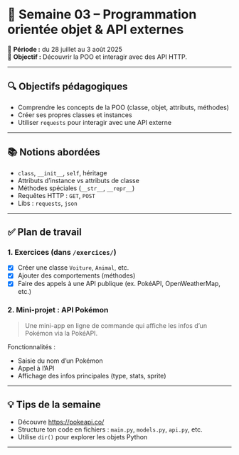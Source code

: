 # 🧱 Semaine 03 – Programmation orientée objet & API externes

📅 **Période :** du 28 juillet au 3 août 2025  
🎯 **Objectif :** Découvrir la POO et interagir avec des API HTTP.

---

## 🔍 Objectifs pédagogiques

- Comprendre les concepts de la POO (classe, objet, attributs, méthodes)
- Créer ses propres classes et instances
- Utiliser `requests` pour interagir avec une API externe

---

## 📚 Notions abordées

- `class`, `__init__`, `self`, héritage
- Attributs d’instance vs attributs de classe
- Méthodes spéciales (`__str__`, `__repr__`)
- Requêtes HTTP : `GET`, `POST`
- Libs : `requests`, `json`

---

## ✅ Plan de travail

### 1. Exercices (dans `/exercices/`)
- [X] Créer une classe `Voiture`, `Animal`, etc.
- [X] Ajouter des comportements (méthodes)
- [X] Faire des appels à une API publique (ex. PokéAPI, OpenWeatherMap, etc.)

### 2. Mini-projet : API Pokémon
> Une mini-app en ligne de commande qui affiche les infos d’un Pokémon via la PokéAPI.

Fonctionnalités :
- Saisie du nom d’un Pokémon
- Appel à l’API
- Affichage des infos principales (type, stats, sprite)

---

## 💡 Tips de la semaine

- Découvre https://pokeapi.co/
- Structure ton code en fichiers : `main.py`, `models.py`, `api.py`, etc.
- Utilise `dir()` pour explorer les objets Python

---